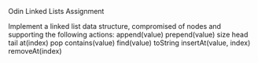 Odin Linked Lists Assignment

Implement a linked list data structure, compromised of nodes and supporting the following actions:
append(value)
prepend(value)
size
head
tail
at(index)
pop
contains(value)
find(value)
toString
insertAt(value, index)
removeAt(index)